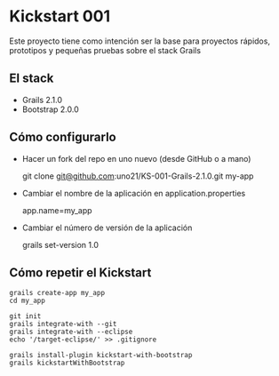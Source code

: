 # Kickstart 001

Este proyecto tiene como intención ser la base para proyectos rápidos, prototipos y pequeñas pruebas sobre el stack Grails

## El stack

- Grails 2.1.0
- Bootstrap 2.0.0

## Cómo configurarlo

- Hacer un fork del repo en uno nuevo (desde GitHub o a mano)

    git clone git@github.com:uno21/KS-001-Grails-2.1.0.git my-app

- Cambiar el nombre de la aplicación en application.properties

    app.name=my_app

- Cambiar el número de versión de la aplicación

    grails set-version 1.0

## Cómo repetir el Kickstart

    grails create-app my_app
    cd my_app
    
    git init
    grails integrate-with --git
    grails integrate-with --eclipse
    echo '/target-eclipse/' >> .gitignore
    
    grails install-plugin kickstart-with-bootstrap
    grails kickstartWithBootstrap